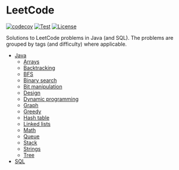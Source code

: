 # LeetCode

[![codecov](https://codecov.io/gh/Nalhin/LeetCode/branch/master/graph/badge.svg?token=la39gkbmU3)](https://codecov.io/gh/Nalhin/LeetCode/)
[![Test](https://github.com/Nalhin/LeetCode/actions/workflows/test.yml/badge.svg)](https://github.com/Nalhin/LeetCode/actions/workflows/test.yml)
[![License](https://img.shields.io/github/license/nalhin/LeetCode)](LICENSE.md)

Solutions to LeetCode problems in Java (and SQL).
The problems are grouped by tags (and difficulty) where applicable.

* [Java](src/main/java)
  * [Arrays](src/main/java/com/leetcode/arrays)
  * [Backtracking](src/main/java/com/leetcode/backtracking)
  * [BFS](src/main/java/com/leetcode/bfs)
  * [Binary search](src/main/java/com/leetcode/binarysearch)
  * [Bit manipulation](src/main/java/com/leetcode/bitmanipulation)
  * [Design](src/main/java/com/leetcode/design)
  * [Dynamic programming](src/main/java/com/leetcode/dp)
  * [Graph](src/main/java/com/leetcode/graph)
  * [Greedy](src/main/java/com/leetcode/greedy)
  * [Hash table](src/main/java/com/leetcode/hashtable)
  * [Linked lists](src/main/java/com/leetcode/linkedlists)
  * [Math](src/main/java/com/leetcode/math)
  * [Queue](src/main/java/com/leetcode/queue)
  * [Stack](src/main/java/com/leetcode/stack)
  * [Strings](src/main/java/com/leetcode/strings)
  * [Tree](src/main/java/com/leetcode/tree)
* [SQL](src/main/sql)    
    
    